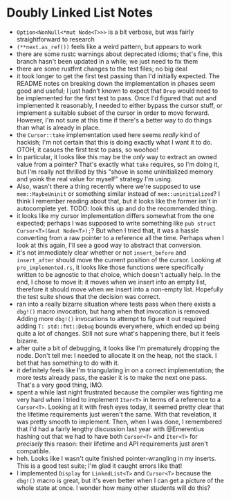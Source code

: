 # Doubly Linked List Notes

- `Option<NonNull<*mut Node<T>>>` is a bit verbose, but was fairly straightforward to research
- `(**next.as_ref())` feels like a weird pattern, but appears to work
- there are some rustc warnings about deprecated idioms; that's fine, this branch hasn't been updated in a while; we just need to fix them
- there are some rustfmt changes to the test files; no big deal
- it took longer to get the first test passing than I'd initially expected. The README notes on breaking down the implementation in phases seem good and useful; I just hadn't known to expect that `Drop` would need to be implemented for the first test to pass. Once I'd figured that out and implemented it reasonably, I needed to either bypass the cursor stuff, or implement a suitable subset of the cursor in order to move forward. However, I'm not sure at this time if there's a better way to do things than what is already in place.
- the `Cursor::take` implementation used here seems _really_ kind of hackish; I'm not certain that this is doing exactly what I want it to do. OTOH, it casues the first test to pass, so woohoo!
- In particular, it looks like this may be the _only_ way to extract an owned value from a pointer? That's exactly what `take` requires, so I'm doing it, but I'm really not thrilled by this "shove in some uninitialized memory and yoink the real value for myself" strategy I'm using.
- Also, wasn't there a thing recently where we're supposed to use `mem::MaybeUninit` or something similar instead of `mem::uninitialized`? I think I remember reading about that, but it looks like the former isn't in autocomplete yet. TODO: look this up and do the recommended thing.
- it looks like my cursor implementation differs somewhat from the one expected; perhaps I was supposed to write something like `pub struct Cursor<T>(&mut Node<T>);`? But when I tried that, it was a hassle converting from a raw pointer to a reference all the time. Perhaps when I look at this again, I'll see a good way to abstract that conversion.
- it's not immediately clear whether or not `insert_before` and `insert_after` should move the current position of the cursor. Looking at `pre_implemented.rs`, it looks like those functions were specifically written to be agnostic to that choice, which doesn't actually help. In the end, I chose to move it: it moves when we insert into an empty list, therefore it should move when we insert into a non-empty list. Hopefully the test suite shows that the decision was correct.
- ran into a really bizarre situation where tests pass when there exists a `dbg!()` macro invocation, but hang when that invocation is removed. Adding more `dbg!()` invocations to attempt to figure it out required adding `T: std::fmt::Debug` bounds everywhere, which ended up being quite a lot of changes. Still not sure what's happening there, but it feels bizarre.
- after quite a bit of debugging, it looks like I'm prematurely dropping the node. Don't tell me: I needed to allocate it on the heap, not the stack. I bet that has something to do with it.
- it definitely feels like I'm triangulating in on a correct implementation; the more tests already pass, the easier it is to make the next one pass. That's a very good thing, IMO.
- spent a while last night frustrated because the compiler was fighting me very hard when I tried to implement `Iter<T>` in terms of a reference to a `Cursor<T>`. Looking at it with fresh eyes today, it seemed pretty clear that the lifetime requirements just weren't the same. With that revelation, it was pretty smooth to implement. Then, when I was done, I remembered that I'd had a fairly lengthy discussion last year with @Emerentius hashing out that we had to have both `Cursor<T>` and `Iter<T>` for _precisely_ this reason: their lifetime and API requirements just aren't compatible. 
- heh. Looks like I wasn't quite finished pointer-wrangling in my inserts. This is a good test suite; I'm glad it caught errors like that!
- I implemented `Display` for `LinkedList<T>` and `Cursor<T>` because the `dbg!()` macro is great, but it's even better when I can get a picture of the whole state at once. I wonder how many other students will do this?